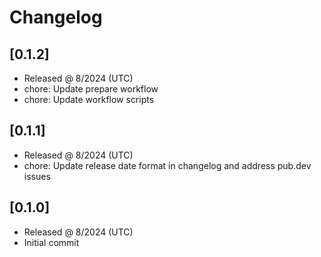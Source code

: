 # Changelog

## [0.1.2]

- Released @ 8/2024 (UTC)
- chore: Update prepare workflow
- chore: Update workflow scripts

## [0.1.1]

- Released @ 8/2024 (UTC)
- chore: Update release date format in changelog and address pub.dev issues

## [0.1.0]

- Released @ 8/2024 (UTC)
- Initial commit

